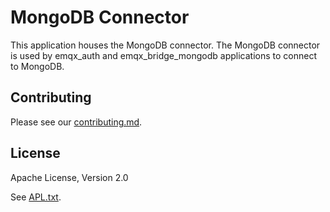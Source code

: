 # MongoDB Connector

This application houses the MongoDB connector. The MongoDB connector is used by
emqx_auth and emqx_bridge_mongodb applications to connect to
MongoDB.

## Contributing

Please see our [contributing.md](../../CONTRIBUTING.md).

## License

Apache License, Version 2.0

See [APL.txt](../../APL.txt).
